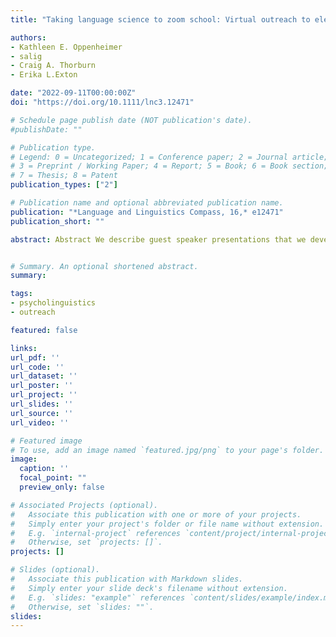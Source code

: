 ```yaml
---
title: "Taking language science to zoom school: Virtual outreach to elementary school students "

authors:
- Kathleen E. Oppenheimer
- salig
- Craig A. Thorburn
- Erika L.Exton

date: "2022-09-11T00:00:00Z"
doi: "https://doi.org/10.1111/lnc3.12471"

# Schedule page publish date (NOT publication's date).
#publishDate: ""

# Publication type.
# Legend: 0 = Uncategorized; 1 = Conference paper; 2 = Journal article;
# 3 = Preprint / Working Paper; 4 = Report; 5 = Book; 6 = Book section;
# 7 = Thesis; 8 = Patent
publication_types: ["2"]

# Publication name and optional abbreviated publication name.
publication: "*Language and Linguistics Compass, 16,* e12471"
publication_short: ""

abstract: Abstract We describe guest speaker presentations that we developed to bring language science to elementary school students via videoconference. By using virtual backgrounds and guided discovery learning, we effectively engage children as young as 7 years in in-depth explorations of language science concepts. We share the core principles that guide our presentations and describe two of our outreach activities, Speech Detectives and Bilingual Barnyard. We report brief survey data from 157 elementary school students showing that they find our presentations interesting and educational. While our pivot to virtual outreach was motivated by the Covid-19 pandemic, it allows us to reach geographically diverse audiences, and we suggest that virtual guest speaker presentations will remain a viable and effective method of public outreach.


# Summary. An optional shortened abstract.
summary:

tags:
- psycholinguistics
- outreach

featured: false

links:
url_pdf: ''
url_code: ''
url_dataset: ''
url_poster: ''
url_project: ''
url_slides: ''
url_source: ''
url_video: ''

# Featured image
# To use, add an image named `featured.jpg/png` to your page's folder. 
image:
  caption: ''
  focal_point: ""
  preview_only: false

# Associated Projects (optional).
#   Associate this publication with one or more of your projects.
#   Simply enter your project's folder or file name without extension.
#   E.g. `internal-project` references `content/project/internal-project/index.md`.
#   Otherwise, set `projects: []`.
projects: []

# Slides (optional).
#   Associate this publication with Markdown slides.
#   Simply enter your slide deck's filename without extension.
#   E.g. `slides: "example"` references `content/slides/example/index.md`.
#   Otherwise, set `slides: ""`.
slides:
---
```


